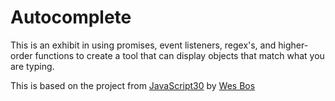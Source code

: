 # Autocomplete
This is an exhibit in using promises, event listeners, regex's, and higher-order functions to create a tool that can display objects that match what you are typing.

This is based on the project from [JavaScript30](https://javascript30.com/) by [Wes Bos](https://twitter.com/wesbos?ref_src=twsrc%5Egoogle%7Ctwcamp%5Eserp%7Ctwgr%5Eauthor)
